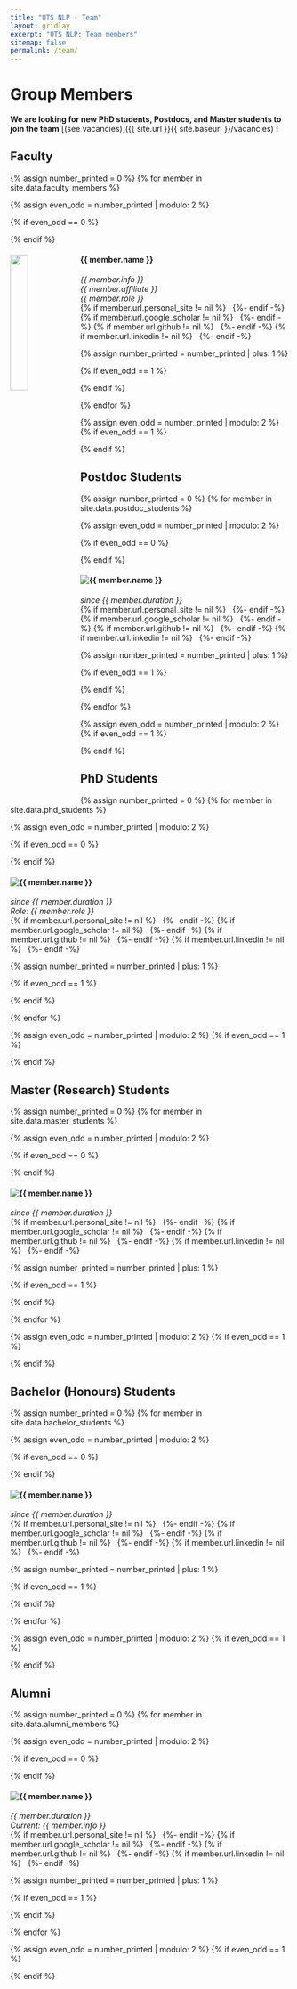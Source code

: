 ```yaml
---
title: "UTS NLP - Team"
layout: gridlay
excerpt: "UTS NLP: Team members"
sitemap: false
permalink: /team/
---
```


# Group Members

 **We are  looking for new PhD students, Postdocs, and Master students to join the team** [(see vacancies)]({{ site.url }}{{ site.baseurl }}/vacancies) **!**


<!-- Jump to [faculty](#faculty), [PhD students](#phd-students), [master students](#master-(research)-students), [alumni](#alumni). -->
 <!-- [administrative support](#administrative-support), [lab visitors](#lab-visitors). -->

## Faculty
{% assign number_printed = 0 %}
{% for member in site.data.faculty_members %}

{% assign even_odd = number_printed | modulo: 2 %}

{% if even_odd == 0 %}
<div class="row">
{% endif %}

<div class="col-sm-6 clearfix">
  <img src="{{ site.url }}{{ site.baseurl }}/images/teampic/{{ member.photo }}" class="avatar_img" width="25%" style="float: left" />
  <h4>{{ member.name }}</h4>
  <i>
    {{ member.info }} 
    <br>
    {{ member.affiliate }} 
    <br>
    {{ member.role }} 
    <!-- email: <{{ member.email }}> -->
  </i>
  <br>
  {% if member.url.personal_site != nil %}
  <a href="{{ member.url.personal_site }}" target="_blank"><i class="fa-solid fa-house"></i></a> &nbsp;
  {%- endif -%}
  {% if member.url.google_scholar != nil %}
  <a href="{{ member.url.google_scholar }}" target="_blank"><i class="fa-brands fa-google"></i></a> &nbsp;
  {%- endif -%}
  {% if member.url.github != nil %}
  <a href="{{ member.url.github }}" target="_blank"><i class="fa-brands fa-github"></i></a> &nbsp;
  {%- endif -%}
  {% if member.url.linkedin != nil %}
  <a href="{{ member.url.linkedin }}" target="_blank"><i class="fa-brands fa-linkedin"></i></a> &nbsp;
  {%- endif -%}
  <!-- <i class="fa fa-envelope"></i> -->
  
  <!-- <ul style="overflow: hidden">
  </ul> -->
</div>

{% assign number_printed = number_printed | plus: 1 %}

{% if even_odd == 1 %}
</div>
{% endif %}

{% endfor %}

{% assign even_odd = number_printed | modulo: 2 %}
{% if even_odd == 1 %}
</div>
{% endif %}


<br>

## Postdoc Students
{% assign number_printed = 0 %}
{% for member in site.data.postdoc_students %}

{% assign even_odd = number_printed | modulo: 2 %}

{% if even_odd == 0 %}
<div class="row">
{% endif %}

<div class="col-sm-6 clearfix">
  <img src="{{ site.url }}{{ site.baseurl }}/images/teampic/{{ member.photo }}" class="avatar_img"  style="float: left" />
  <h4>{{ member.name }}</h4>
  <i>
    since {{ member.duration }} 
    <!-- <br>
    co-supervised with {{ member.cosupervision }} -->
  </i>
  <br>
  {% if member.url.personal_site != nil %}
  <a href="{{ member.url.personal_site }}" target="_blank"><i class="fa-solid fa-house"></i></a> &nbsp;
  {%- endif -%}
  {% if member.url.google_scholar != nil %}
  <a href="{{ member.url.google_scholar }}" target="_blank"><i class="fa-brands fa-google"></i></a> &nbsp;
  {%- endif -%}
  {% if member.url.github != nil %}
  <a href="{{ member.url.github }}" target="_blank"><i class="fa-brands fa-github"></i></a> &nbsp;
  {%- endif -%}
  {% if member.url.linkedin != nil %}
  <a href="{{ member.url.linkedin }}" target="_blank"><i class="fa-brands fa-linkedin"></i></a> &nbsp;
  {%- endif -%}
  <!-- <i class="fa fa-envelope"></i> -->
  <!-- <ul style="overflow: hidden">
  </ul> -->

</div>

{% assign number_printed = number_printed | plus: 1 %}

{% if even_odd == 1 %}
</div>
{% endif %}

{% endfor %}

{% assign even_odd = number_printed | modulo: 2 %}
{% if even_odd == 1 %}
</div>
{% endif %}

 
<br>

## PhD Students
{% assign number_printed = 0 %}
{% for member in site.data.phd_students %}

{% assign even_odd = number_printed | modulo: 2 %}

{% if even_odd == 0 %}
<div class="row">
{% endif %}

<div class="col-sm-6 clearfix">
  <img src="{{ site.url }}{{ site.baseurl }}/images/teampic/{{ member.photo }}" class="avatar_img"  style="float: left" />
  <h4>{{ member.name }}</h4>
 
  <i>
    since {{ member.duration }} 
    <br>
    Role: {{ member.role }}
    <!-- <br>
    co-supervised with {{ member.cosupervision }} -->
  </i>
 
  <br>
  {% if member.url.personal_site != nil %}
  <a href="{{ member.url.personal_site }}" target="_blank"><i class="fa-solid fa-house"></i></a> &nbsp;
  {%- endif -%}
  {% if member.url.google_scholar != nil %}
  <a href="{{ member.url.google_scholar }}" target="_blank"><i class="fa-brands fa-google"></i></a> &nbsp;
  {%- endif -%}
  {% if member.url.github != nil %}
  <a href="{{ member.url.github }}" target="_blank"><i class="fa-brands fa-github"></i></a> &nbsp;
  {%- endif -%}
  {% if member.url.linkedin != nil %}
  <a href="{{ member.url.linkedin }}" target="_blank"><i class="fa-brands fa-linkedin"></i></a> &nbsp;
  {%- endif -%}
  <!-- <i class="fa fa-envelope"></i> -->
  <!-- <ul style="overflow: hidden">
  </ul> -->

</div>

{% assign number_printed = number_printed | plus: 1 %}

{% if even_odd == 1 %}
</div>
{% endif %}

{% endfor %}

{% assign even_odd = number_printed | modulo: 2 %}
{% if even_odd == 1 %}
</div>
{% endif %}

<br>

## Master (Research) Students
{% assign number_printed = 0 %}
{% for member in site.data.master_students %}

{% assign even_odd = number_printed | modulo: 2 %}

{% if even_odd == 0 %}
<div class="row">
{% endif %}

<div class="col-sm-6 clearfix">
  <img src="{{ site.url }}{{ site.baseurl }}/images/teampic/{{ member.photo }}" class="avatar_img"  style="float: left" />
  <h4>{{ member.name }}</h4>
  <i>
    since {{ member.duration }} 
    <!-- co-supervised with {{ member.cosupervision }} -->
  </i>
  <br>
  {% if member.url.personal_site != nil %}
  <a href="{{ member.url.personal_site }}" target="_blank"><i class="fa-solid fa-house"></i></a> &nbsp;
  {%- endif -%}
  {% if member.url.google_scholar != nil %}
  <a href="{{ member.url.google_scholar }}" target="_blank"><i class="fa-brands fa-google"></i></a> &nbsp;
  {%- endif -%}
  {% if member.url.github != nil %}
  <a href="{{ member.url.github }}" target="_blank"><i class="fa-brands fa-github"></i></a> &nbsp;
  {%- endif -%}
  {% if member.url.linkedin != nil %}
  <a href="{{ member.url.linkedin }}" target="_blank"><i class="fa-brands fa-linkedin"></i></a> &nbsp;
  {%- endif -%}
  <!-- <ul style="overflow: hidden">
  </ul> -->

</div>

{% assign number_printed = number_printed | plus: 1 %}

{% if even_odd == 1 %}
</div>
{% endif %}

{% endfor %}

{% assign even_odd = number_printed | modulo: 2 %}
{% if even_odd == 1 %}
</div>
{% endif %}

<br>

## Bachelor (Honours) Students
{% assign number_printed = 0 %}
{% for member in site.data.bachelor_students %}

{% assign even_odd = number_printed | modulo: 2 %}

{% if even_odd == 0 %}
<div class="row">
{% endif %}

<div class="col-sm-6 clearfix">
  <img src="{{ site.url }}{{ site.baseurl }}/images/teampic/{{ member.photo }}" class="avatar_img"  style="float: left" />
  <h4>{{ member.name }}</h4>
  <i>
    since {{ member.duration }} 
    <!-- co-supervised with {{ member.cosupervision }} -->
  </i>
  <br>
  {% if member.url.personal_site != nil %}
  <a href="{{ member.url.personal_site }}" target="_blank"><i class="fa-solid fa-house"></i></a> &nbsp;
  {%- endif -%}
  {% if member.url.google_scholar != nil %}
  <a href="{{ member.url.google_scholar }}" target="_blank"><i class="fa-brands fa-google"></i></a> &nbsp;
  {%- endif -%}
  {% if member.url.github != nil %}
  <a href="{{ member.url.github }}" target="_blank"><i class="fa-brands fa-github"></i></a> &nbsp;
  {%- endif -%}
  {% if member.url.linkedin != nil %}
  <a href="{{ member.url.linkedin }}" target="_blank"><i class="fa-brands fa-linkedin"></i></a> &nbsp;
  {%- endif -%}
  <!-- <ul style="overflow: hidden">
  </ul> -->

</div>

{% assign number_printed = number_printed | plus: 1 %}

{% if even_odd == 1 %}
</div>
{% endif %}

{% endfor %}

{% assign even_odd = number_printed | modulo: 2 %}
{% if even_odd == 1 %}
</div>
{% endif %}

<br>

## Alumni

{% assign number_printed = 0 %}
{% for member in site.data.alumni_members %}

{% assign even_odd = number_printed | modulo: 2 %}

{% if even_odd == 0 %}
<div class="row">
{% endif %}

<div class="col-sm-6 clearfix">
  <img src="{{ site.url }}{{ site.baseurl }}/images/teampic/{{ member.photo }}" class="avatar_img"  style="float: left" />
  <h4>{{ member.name }}</h4>
  <i>
    {{ member.duration }} 
    <br>
    <!-- co-supervised with {{ member.cosupervision }}
    <br>  -->
    Current: {{ member.info }}
  </i>
  <br>
  {% if member.url.personal_site != nil %}
  <a href="{{ member.url.personal_site }}" target="_blank"><i class="fa-solid fa-house"></i></a> &nbsp;
  {%- endif -%}
  {% if member.url.google_scholar != nil %}
  <a href="{{ member.url.google_scholar }}" target="_blank"><i class="fa-brands fa-google"></i></a> &nbsp;
  {%- endif -%}
  {% if member.url.github != nil %}
  <a href="{{ member.url.github }}" target="_blank"><i class="fa-brands fa-github"></i></a> &nbsp;
  {%- endif -%}
  {% if member.url.linkedin != nil %}
  <a href="{{ member.url.linkedin }}" target="_blank"><i class="fa-brands fa-linkedin"></i></a> &nbsp;
  {%- endif -%}
  <!-- <ul style="overflow: hidden">
  </ul> -->
  
</div>

{% assign number_printed = number_printed | plus: 1 %}

{% if even_odd == 1 %}
</div>
{% endif %}

{% endfor %}

{% assign even_odd = number_printed | modulo: 2 %}
{% if even_odd == 1 %}
</div>
{% endif %}

<!-- ## Former visitors, BSc/ MSc students
<div class="row">

<div class="col-sm-4 clearfix">
<h4>Visitors</h4>
{% for member in site.data.alumni_visitors %}
{{ member.name }}
{% endfor %}
</div>

<div class="col-sm-4 clearfix">
<h4>Master students</h4>
{% for member in site.data.alumni_msc %}
{{ member.name }}
{% endfor %}
</div>

<div class="col-sm-4 clearfix">
<h4>Bachelor Students</h4>
{% for member in site.data.alumni_bsc %}
{{ member.name }}
{% endfor %}
</div>

</div> -->

<br>

<!-- ## Administrative Support
<a href="mailto:Rijsewijk@Physics.LeidenUniv.nl">Ellie van Rijsewijk</a> is helping us (and other groups) with administration. -->
